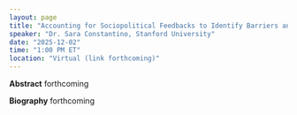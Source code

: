 ```yaml
---
layout: page
title: "Accounting for Sociopolitical Feedbacks to Identify Barriers and Opportunities for Collective Climate Action"
speaker: "Dr. Sara Constantino, Stanford University"
date: "2025-12-02"
time: "1:00 PM ET"
location: "Virtual (link forthcoming)"
---
```


**Abstract**
forthcoming

**Biography**
forthcoming

